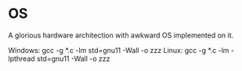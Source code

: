 # OS
A glorious hardware architection with awkward OS implemented on it.

Windows: gcc -g *.c -lm std=gnu11 -Wall -o zzz
Linux: gcc -g *.c -lm -lpthread std=gnu11 -Wall -o zzz
